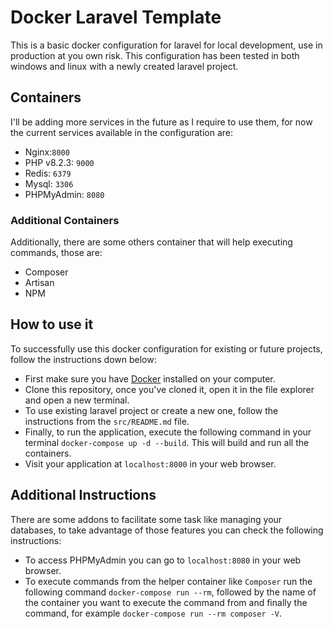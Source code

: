 # Docker Laravel Template

This is a basic docker configuration for laravel for local development, use in production at you own risk. This configuration has been tested in both windows and linux with a newly created laravel project.

## Containers

I'll be adding more services in the future as I require to use them, for now the current services available in the configuration are:

- Nginx:`8000`
- PHP v8.2.3: `9000`
- Redis: `6379`
- Mysql: `3306`
- PHPMyAdmin: `8080`

### Additional Containers

Additionally, there are some others container that will help executing commands, those are:

- Composer
- Artisan
- NPM
 
## How to use it

To successfully use this docker configuration for existing or future projects, follow the instructions down below:

- First make sure you have [Docker](https://docs.docker.com/desktop/) installed on your computer.
- Clone this repository, once you've cloned it, open it in the file explorer and open a new terminal.
- To use existing laravel project or create a new one, follow the instructions from the `src/README.md` file.
- Finally, to run the application, execute the following command in your terminal `docker-compose up -d --build`. This will build and run all the containers.
- Visit your application at `localhost:8000` in your web browser.

## Additional Instructions

There are some addons to facilitate some task like managing your databases, to take advantage of those features you can check the following instructions:

- To access PHPMyAdmin you can go to `localhost:8080` in your web browser.
- To execute commands from the helper container like `Composer` run the following command `docker-compose run --rm`, followed by the name of the container you want to execute the command from and finally the command, for example `docker-compose run --rm composer -V`.